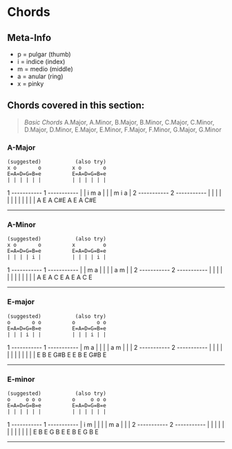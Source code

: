 # Chords

## Meta-Info

* p = pulgar (thumb)
* i = indice (index)
* m = medio (middle)
* a = anular (ring)
* x = pinky

## Chords covered in this section:

> *Basic Chords*
> A.Major, A.Minor, B.Major, B.Minor, C.Major, C.Minor, D.Major, D.Minor, E.Major, E.Minor, F.Major, F.Minor, G.Major, G.Minor


### A-Major

    (suggested)           (also try)
    x o       o          x o       o
    E=A=D=G=B=e          E=A=D=G=B=e
    | | | | | |          | | | | | |
  1 -----------        1 -----------
    | | i m a |          | | m i a |
  2 -----------        2 -----------
    | | | | | |          | | | | | |
      A E A C#E            A E A C#E

---

### A-Minor

    (suggested)           (also try)
    x o       o          x         o
    E=A=D=G=B=e          E=A=D=G=B=e
    | | | | i |          | | | | i |
  1 -----------        1 -----------
    | | m a | |          | | a m | |
  2 -----------        2 -----------
    | | | | | |          | | | | | |
      A E A C E            A E A C E

---

### E-major

    (suggested)           (also try)
    o       o o          o       o o
    E=A=D=G=B=e          E=A=D=G=B=e
    | | | i | |          | | | i | |
  1 -----------        1 -----------
    | m a | | |          | a m | | |
  2 -----------        2 -----------
    | | | | | |          | | | | | |
    E B E G#B E          E B E G#B E

---

### E-minor

    (suggested)           (also try)
    o     o o o          o     o o o
    E=A=D=G=B=e          E=A=D=G=B=e
    | | | | | |          | | | | | |
  1 -----------        1 -----------
    | i m | | |          | m a | | |
  2 -----------        2 -----------
    | | | | | |          | | | | | |
    E B E G B E          E B E G B E

---

